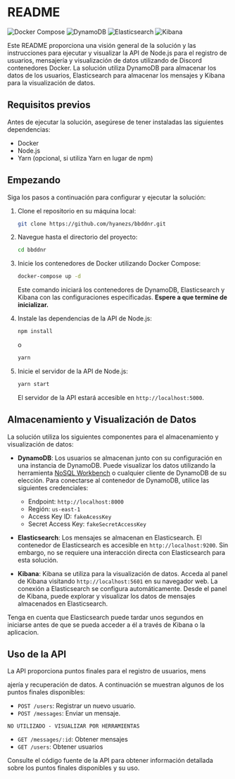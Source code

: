 # README

![Docker Compose](https://img.shields.io/badge/Docker%20Compose-3.8-blue) ![DynamoDB](https://img.shields.io/badge/DynamoDB-Latest-orange) ![Elasticsearch](https://img.shields.io/badge/Elasticsearch-8.8.1-yellow) ![Kibana](https://img.shields.io/badge/Kibana-8.8.1-yellow)

Este README proporciona una visión general de la solución y las instrucciones para ejecutar y visualizar la API de Node.js para el registro de usuarios, mensajería y visualización de datos utilizando de Discord contenedores Docker. La solución utiliza DynamoDB para almacenar los datos de los usuarios, Elasticsearch para almacenar los mensajes y Kibana para la visualización de datos.

## Requisitos previos

Antes de ejecutar la solución, asegúrese de tener instaladas las siguientes dependencias:

- Docker
- Node.js
- Yarn (opcional, si utiliza Yarn en lugar de npm)

## Empezando

Siga los pasos a continuación para configurar y ejecutar la solución:

1. Clone el repositorio en su máquina local:

   ```bash
   git clone https://github.com/hyanezs/bbddnr.git
   ```

2. Navegue hasta el directorio del proyecto:

   ```bash
   cd bbddnr
   ```

3. Inicie los contenedores de Docker utilizando Docker Compose:

   ```bash
   docker-compose up -d
   ```

   Este comando iniciará los contenedores de DynamoDB, Elasticsearch y Kibana con las configuraciones especificadas.
   **Espere a que termine de inicializar.**

4. Instale las dependencias de la API de Node.js:

   ```bash
   npm install
   ```

   o

   ```bash
   yarn
   ```

5. Inicie el servidor de la API de Node.js:

   ```bash
   yarn start
   ```

   El servidor de la API estará accesible en `http://localhost:5000`.

## Almacenamiento y Visualización de Datos

La solución utiliza los siguientes componentes para el almacenamiento y visualización de datos:

- **DynamoDB**: Los usuarios se almacenan junto con su configuración en una instancia de DynamoDB. Puede visualizar los datos utilizando la herramienta [NoSQL Workbench](https://docs.aws.amazon.com/amazondynamodb/latest/developerguide/workbench.settingup.html) o cualquier cliente de DynamoDB de su elección. Para conectarse al contenedor de DynamoDB, utilice las siguientes credenciales:

  - Endpoint: `http://localhost:8000`
  - Región: `us-east-1`
  - Access Key ID: `fakeAcessKey`
  - Secret Access Key: `fakeSecretAccessKey`

- **Elasticsearch**: Los mensajes se almacenan en Elasticsearch. El contenedor de Elasticsearch es accesible en `http://localhost:9200`. Sin embargo, no se requiere una interacción directa con Elasticsearch para esta solución.

- **Kibana**: Kibana se utiliza para la visualización de datos. Acceda al panel de Kibana visitando `http://localhost:5601` en su navegador web. La conexión a Elasticsearch se configura automáticamente. Desde el panel de Kibana, puede explorar y visualizar los datos de mensajes almacenados en Elasticsearch.

Tenga en cuenta que Elasticsearch puede tardar unos segundos en iniciarse antes de que se pueda acceder a él a través de Kibana o la aplicacion.

## Uso de la API

La API proporciona puntos finales para el registro de usuarios, mens

ajería y recuperación de datos. A continuación se muestran algunos de los puntos finales disponibles:

- `POST /users`: Registrar un nuevo usuario.
- `POST /messages`: Enviar un mensaje.

`NO UTILIZADO - VISUALIZAR POR HERRAMIENTAS`

- `GET /messages/:id`: Obtener mensajes
- `GET /users`: Obtener usuarios

Consulte el código fuente de la API para obtener información detallada sobre los puntos finales disponibles y su uso.
